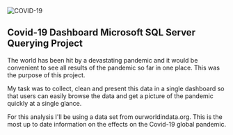 ![COVID-19](https://headonforestvets.com/files/2020/03/sickemojivirus.jpg)

## Covid-19 Dashboard Microsoft SQL Server Querying Project

The world has been hit by a devastating pandemic and it would be convenient to see all results of the pandemic so far in one place. This was the purpose of this project. 

My task was to collect, clean and present this data in a single dashboard so that users can easily browse the data and get a picture of the pandemic quickly at a single glance. 

For this analysis I'll be using a data set from ourworldindata.org. This is the most up to date information on the effects on the Covid-19 global pandemic. 



